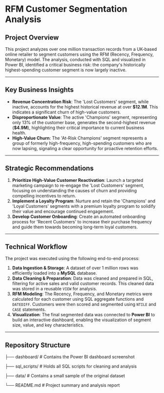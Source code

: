 # RFM Customer Segmentation Analysis



## Project Overview

This project analyzes over one million transaction records from a UK-based online retailer to segment customers using the RFM (Recency, Frequency, Monetary) model. The analysis, conducted with SQL and visualized in Power BI, identified a critical business risk: the company's historically highest-spending customer segment is now largely inactive.

---

## Key Business Insights

* **Revenue Concentration Risk**: The 'Lost Customers' segment, while inactive, accounts for the highest historical revenue at over **$12.1M**. This indicates a significant churn of high-value customers.
* **Disproportionate Value**: The active 'Champions' segment, representing only 13% of the customer base, generates the second-highest revenue (**$4.9M**), highlighting their critical importance to current business health.
* **High-Value Churn**: The 'At-Risk Champions' segment represents a group of formerly high-frequency, high-spending customers who are now lapsing, signaling a clear opportunity for proactive retention efforts.

---

## Strategic Recommendations

1.  **Prioritize High-Value Customer Reactivation**: Launch a targeted marketing campaign to re-engage the 'Lost Customers' segment, focusing on understanding the causes of churn and providing compelling incentives to return.
2.  **Implement a Loyalty Program**: Nurture and retain the 'Champions' and 'Loyal Customers' segments with a premium loyalty program to solidify their value and encourage continued engagement.
3.  **Develop Customer Onboarding**: Create an automated onboarding process for 'Recent Customers' to increase their purchase frequency and guide them towards becoming long-term loyal customers.

---

## Technical Workflow

The project was executed using the following end-to-end process:

1.  **Data Ingestion & Storage**: A dataset of over 1 million rows was efficiently loaded into a **MySQL** database.
2.  **Data Cleaning & Preparation**: Data was cleaned and prepared in SQL, filtering for active sales and valid customer records. This cleaned data was stored in a reusable `VIEW` for analysis.
3.  **RFM Modeling**: The Recency, Frequency, and Monetary metrics were calculated for each customer using SQL aggregate functions and `DATEDIFF`. Customers were then scored and segmented using `NTILE` and `CASE` statements.
4.  **Visualization**: The final segmented data was connected to **Power BI** to build an interactive dashboard, enabling the visualization of segment size, value, and key characteristics.

---

## Repository Structure
├── dashboard/      # Contains the Power BI dashboard screenshot

├── sql_scripts/    # Holds all SQL scripts for cleaning and analysis

├── data/           # Contains a small sample of the original dataset

└── README.md       # Project summary and analysis report
